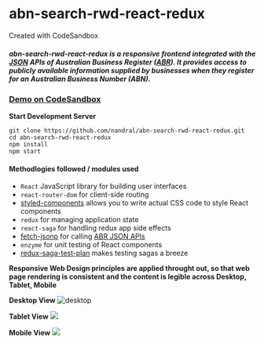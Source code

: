 # abn-search-rwd-react-redux
Created with CodeSandbox

##### abn-search-rwd-react-redux is a responsive frontend integrated with the [JSON](https://abr.business.gov.au/json/) APIs of Australian Business Register ([ABR](https://abr.business.gov.au/)). It provides access to publicly available information supplied by businesses when they register for an Australian Business Number (ABN).

### [Demo on CodeSandbox](https://ll29r2qqvq.codesandbox.io/)

**Start Development Server**
```
git clone https://github.com/nandral/abn-search-rwd-react-redux.git
cd abn-search-rwd-react-redux
npm install
npm start
```

#### Methodlogies followed / modules used

* `React`  JavaScript library for building user interfaces
* `react-router-dom` for client-side routing
* [styled-components](https://www.styled-components.com/) allows you to write actual CSS code to style React components
* `redux` for managing application state
* `react-saga` for handling redux app side effects
* [fetch-jsonp](https://www.npmjs.com/package/fetch-jsonp) for calling [ABR JSON APIs](https://abr.business.gov.au/json/) 
* `enzyme` for unit testing of React components
* [redux-saga-test-plan](https://www.npmjs.com/package/redux-saga-test-plan) makes testing sagas a breeze


**Responsive Web Design principles are applied throught out, so that web page rendering is consistent and the content is legible across Desktop, Tablet, Mobile**

**Desktop View**
![desktop](https://lh3.googleusercontent.com/V6ODY8vImcca7IN1FsLbjKudj_Smjx5503c448Qqame22IIPzAX2hJRN--171bMTXqlzJFl4xvnXQZAxW0c94jG2zODO9HELx8JHN-rykg02MVUHKSUlA28b6A1LsJUOLmWUdZuCOiXjEzsbeLZq0vtrhCzKtwaTPma3uB3E8TuIyCpMNuXT5Wv5vT8v_7kA1aN19W84lISJH6UCTiQT29eHhcwq4dohyU8aRWFLqWBPFKiLl-uP8Q2GjThMQUBHK2C7kOcO2dkTHXDdRfDcyUIHnnUNyhWJ3xyu8QNIOph18Iy53gIkOMHJ4x0BRN1ZWnO9YuGCagv0GQiEn6qx12LaSBF7iBQgaBIjKaY_22XqZ2sZn_oiaxh4nBEDu2kBMb7F-vgk0baGcOPWku0VZWr55Z1b9Uzlu-Nwtn0VtUxHxIAFH2hC8SjQbH4C5vAQxDGWrWGnAx9Ws6LD05pj31_cQdge_Q-4M0J685OZPYstwTZwecb48qEl0hehR4q0hcNc1NtM829WLdxICXc2Vc_SfEVDFpEviiTpxRBjaVuoP853eY5M616PyNB4o8jSRGHNbqzrI0kKj9XxZgqeeFv84jwo3WtRn7iTMMqvkNsTVyMU8Q5RX1NLvRSSLkj3v4bIKP2jbX5hK-IO12dSKZua6RKi_SrcwM9KlQ7IlysGrPT01yw7LTR4TTgPdR9MtpWLpqZsTZENhk5adw=w2528-h1580-no)

**Tablet View**
![](https://lh3.googleusercontent.com/-I_ZuS51f5aSxXURsI1Th8C3lCjGlK4GU96yTynDZwGgSRJjUSbn4QArLm1XbB1NX85LeIKZKEf8CeR3JosN1jio8NNF3NwiFy8neDraUzV1gjK65h_Rvto2KyfOqfl7yPlTEA_3VYcQreZCmoUqouEXynuSA8hqdxXvNXLueAKnHcaGLUlLwe2dMyc-x4mdOv4Obbi9MNjd_dk07meJvbDFWyCPUgbhg0AR7K5BH4FLmdSaNPs_dRoGhdkebM6pZ3qVruvi96tzUJhWBWI-Oat_MqCmmT922XqrIHqTDupf_kz6BULz3nEs-gvDdV7AP6diipA5BKJ_kROcz2KmHrG8q01Gi22wIwyL7p4PivwLB89mpeXECmTTPgUBHyziSHT91SsoIjowhPP7yPbQaEAFq3T_ksZvtuVw1PFoGYQ7Ps6Ji4_X6DyRHAYPpnDs44RHefoNqfy_aYRRfUNHdbWxgSLYR7Jx441OhL50VoXYr1kVv3ihY0jo3-DuZ05yQS0DnZFPqBa-W0JHX--W2o4aQGzQS-uoNZJCrRy3fShia7Q-fXajn0UY3gvHD5iheTHlafcBADcYQTnaqjYUpDpFxku-usqja23UCrdR_9eihvddCdIoQHa7OQUMMEou0hWj_Y0uQCeuEZEBrzKqupxnpRhQijXIO8SUOSXmP8YLsPgU79X9vRvcjkC8WmSonVeXKr36-tvdNmgaww=w1604-h1460-no)

**Mobile View**
![](
https://lh3.googleusercontent.com/hgqnzIFGqvd3ZixaVHUECcNQp28IjwsMM-nf1Gv04a2FUVrZU2HDQLgyevgiBGCtfLEKux2nKHevt2GQWt8L9YPYtJGO2cE2hZ5x1Cq9srb7sxhTTaHkDaMqEmlsrRCWSsbCYc7iOTu_se0UikUz-05kpzkBHtXJOCV_UcZpgNj-zC3JxuaW79XcnKkVg3ACUDRPB96gRA8ckks_-SLeffiTj9y9qLWYSbuqS2bAGpxLvtJmwY-KtTzHFEmPReruCdZnOziMTjb0kRpGLrMhjZColsr0Gb6PuVntlwbxIOuwyRzhkpfaTdQsA9NO1EMhBn9EsLPiSK1lgZd8fuAe4U4mBu9dlOW6JABfnEOBv0mBhu1UFwU75Si4aQZ-Ux7eHo4B0R-_Nnve0DOMRJAt8Fzn4fr3SWPamHPn-vnFevYDs_TMUI67v7Kk1p4NW9xmLfMqWebDBHv9F9UNBlPQgNG1-VeqZR2XzyD8xWRmthYSSR66ynvGg-vaglDFGUp1iJkIdWM8i9ABX8eAEh_gy6sQCgz414C-hMWck7J27Ig6yIWYNrQL1Boh5p1VQ6BvhMEfo4NP_zwopMpvrAJnC_bcb6n-EJrQ_cymfhwYMUYHxrB5kCfFklOCO94D5SxazTCQ_eZH6iXXqvzYVLbwTx-Tsm2XVizQZLXd9-gUa7qVhbMI9u8_bC3fDgEkkdo0KUVo_vc70YxSwFFKzA=w844-h1430-no
)


